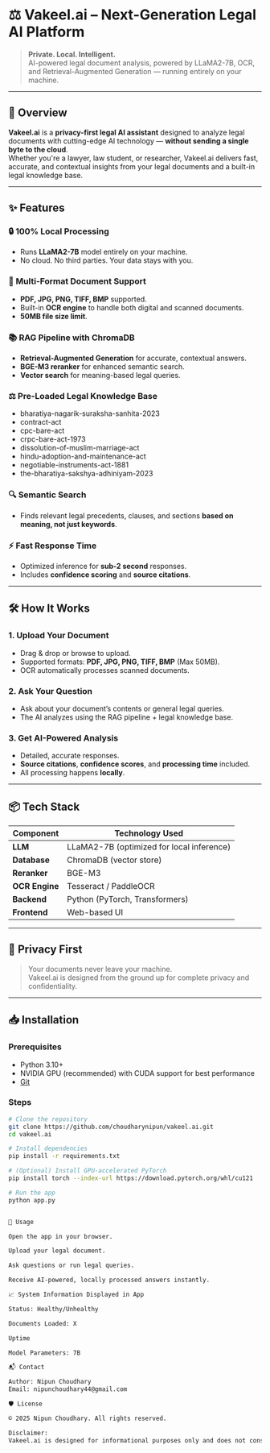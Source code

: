 # ⚖️ Vakeel.ai – Next-Generation Legal AI Platform

> **Private. Local. Intelligent.**  
> AI-powered legal document analysis, powered by LLaMA2-7B, OCR, and Retrieval-Augmented Generation — running entirely on your machine.

---

## 🚀 Overview

**Vakeel.ai** is a **privacy-first legal AI assistant** designed to analyze legal documents with cutting-edge AI technology — **without sending a single byte to the cloud**.  
Whether you're a lawyer, law student, or researcher, Vakeel.ai delivers fast, accurate, and contextual insights from your legal documents and a built-in legal knowledge base.

---

## ✨ Features

### 🔒 100% Local Processing
- Runs **LLaMA2-7B** model entirely on your machine.
- No cloud. No third parties. Your data stays with you.

### 📄 Multi-Format Document Support
- **PDF, JPG, PNG, TIFF, BMP** supported.
- Built-in **OCR engine** to handle both digital and scanned documents.
- **50MB file size limit**.

### 📚 RAG Pipeline with ChromaDB
- **Retrieval-Augmented Generation** for accurate, contextual answers.
- **BGE-M3 reranker** for enhanced semantic search.
- **Vector search** for meaning-based legal queries.

### ⚖️ Pre-Loaded Legal Knowledge Base
- bharatiya-nagarik-suraksha-sanhita-2023
- contract-act
- cpc-bare-act
- crpc-bare-act-1973
- dissolution-of-muslim-marriage-act
- hindu-adoption-and-maintenance-act
- negotiable-instruments-act-1881
- the-bharatiya-sakshya-adhiniyam-2023

### 🔍 Semantic Search
- Finds relevant legal precedents, clauses, and sections **based on meaning, not just keywords**.

### ⚡ Fast Response Time
- Optimized inference for **sub-2 second** responses.
- Includes **confidence scoring** and **source citations**.

---

## 🛠 How It Works

### **1. Upload Your Document**
- Drag & drop or browse to upload.
- Supported formats: **PDF, JPG, PNG, TIFF, BMP** (Max 50MB).
- OCR automatically processes scanned documents.

### **2. Ask Your Question**
- Ask about your document’s contents or general legal queries.
- The AI analyzes using the RAG pipeline + legal knowledge base.

### **3. Get AI-Powered Analysis**
- Detailed, accurate responses.
- **Source citations**, **confidence scores**, and **processing time** included.
- All processing happens **locally**.

---

## 📦 Tech Stack

| Component              | Technology Used |
|------------------------|-----------------|
| **LLM**               | LLaMA2-7B (optimized for local inference) |
| **Database**          | ChromaDB (vector store) |
| **Reranker**          | BGE-M3 |
| **OCR Engine**        | Tesseract / PaddleOCR |
| **Backend**           | Python (PyTorch, Transformers) |
| **Frontend**          | Web-based UI |

---

## 🔐 Privacy First

> Your documents never leave your machine.  
> Vakeel.ai is designed from the ground up for complete privacy and confidentiality.

---

## 📥 Installation

### Prerequisites
- Python 3.10+
- NVIDIA GPU (recommended) with CUDA support for best performance
- [Git](https://git-scm.com/)

### Steps
```bash
# Clone the repository
git clone https://github.com/choudharynipun/vakeel.ai.git
cd vakeel.ai

# Install dependencies
pip install -r requirements.txt

# (Optional) Install GPU-accelerated PyTorch
pip install torch --index-url https://download.pytorch.org/whl/cu121

# Run the app
python app.py


🎯 Usage

Open the app in your browser.

Upload your legal document.

Ask questions or run legal queries.

Receive AI-powered, locally processed answers instantly.

📈 System Information Displayed in App

Status: Healthy/Unhealthy

Documents Loaded: X

Uptime

Model Parameters: 7B

📬 Contact

Author: Nipun Choudhary
Email: nipunchoudhary44@gmail.com

🛡 License

© 2025 Nipun Choudhary. All rights reserved.

Disclaimer:
Vakeel.ai is designed for informational purposes only and does not constitute legal advice. Always consult a qualified lawyer for legal matters.
